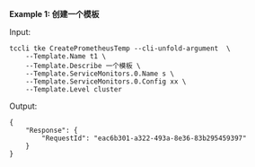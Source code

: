 **Example 1: 创建一个模板**



Input: 

```
tccli tke CreatePrometheusTemp --cli-unfold-argument  \
    --Template.Name t1 \
    --Template.Describe 一个模板 \
    --Template.ServiceMonitors.0.Name s \
    --Template.ServiceMonitors.0.Config xx \
    --Template.Level cluster
```

Output: 
```
{
    "Response": {
        "RequestId": "eac6b301-a322-493a-8e36-83b295459397"
    }
}
```

